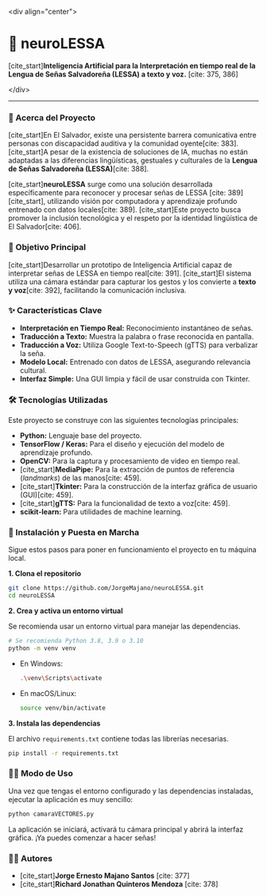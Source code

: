 \<div align="center"\>

# 🤖 neuroLESSA

[cite\_start]**Inteligencia Artificial para la Interpretación en tiempo real de la Lengua de Señas Salvadoreña (LESSA) a texto y voz.** [cite: 375, 386]

\</div\>

-----

### 📖 Acerca del Proyecto

[cite\_start]En El Salvador, existe una persistente barrera comunicativa entre personas con discapacidad auditiva y la comunidad oyente[cite: 383]. [cite\_start]A pesar de la existencia de soluciones de IA, muchas no están adaptadas a las diferencias lingüísticas, gestuales y culturales de la **Lengua de Señas Salvadoreña (LESSA)**[cite: 388].

[cite\_start]**neuroLESSA** surge como una solución desarrollada específicamente para reconocer y procesar señas de LESSA [cite: 389][cite\_start], utilizando visión por computadora y aprendizaje profundo entrenado con datos locales[cite: 389]. [cite\_start]Este proyecto busca promover la inclusión tecnológica y el respeto por la identidad lingüística de El Salvador[cite: 406].

### 🎯 Objetivo Principal

[cite\_start]Desarrollar un prototipo de Inteligencia Artificial capaz de interpretar señas de LESSA en tiempo real[cite: 391]. [cite\_start]El sistema utiliza una cámara estándar para capturar los gestos y los convierte a **texto y voz**[cite: 392], facilitando la comunicación inclusiva.

### ✨ Características Clave

  * **Interpretación en Tiempo Real:** Reconocimiento instantáneo de señas.
  * **Traducción a Texto:** Muestra la palabra o frase reconocida en pantalla.
  * **Traducción a Voz:** Utiliza Google Text-to-Speech (gTTS) para verbalizar la seña.
  * **Modelo Local:** Entrenado con datos de LESSA, asegurando relevancia cultural.
  * **Interfaz Simple:** Una GUI limpia y fácil de usar construida con Tkinter.

### 🛠️ Tecnologías Utilizadas

Este proyecto se construye con las siguientes tecnologías principales:

  * **Python:** Lenguaje base del proyecto.
  * **TensorFlow / Keras:** Para el diseño y ejecución del modelo de aprendizaje profundo.
  * **OpenCV:** Para la captura y procesamiento de video en tiempo real.
  * [cite\_start]**MediaPipe:** Para la extracción de puntos de referencia (*landmarks*) de las manos[cite: 459].
  * [cite\_start]**Tkinter:** Para la construcción de la interfaz gráfica de usuario (GUI)[cite: 459].
  * [cite\_start]**gTTS:** Para la funcionalidad de texto a voz[cite: 459].
  * **scikit-learn:** Para utilidades de machine learning.

### 🚀 Instalación y Puesta en Marcha

Sigue estos pasos para poner en funcionamiento el proyecto en tu máquina local.

**1. Clona el repositorio**

```bash
git clone https://github.com/JorgeMajano/neuroLESSA.git
cd neuroLESSA
```

**2. Crea y activa un entorno virtual**

Se recomienda usar un entorno virtual para manejar las dependencias.

```bash
# Se recomienda Python 3.8, 3.9 o 3.10
python -m venv venv
```

  * En Windows:
    ```bash
    .\venv\Scripts\activate
    ```
  * En macOS/Linux:
    ```bash
    source venv/bin/activate
    ```

**3. Instala las dependencias**

El archivo `requirements.txt` contiene todas las librerías necesarias.

```bash
pip install -r requirements.txt
```

### 🏃‍♂️ Modo de Uso

Una vez que tengas el entorno configurado y las dependencias instaladas, ejecutar la aplicación es muy sencillo:

```bash
python camaraVECTORES.py
```

La aplicación se iniciará, activará tu cámara principal y abrirá la interfaz gráfica. ¡Ya puedes comenzar a hacer señas\!

### 🧑‍💻 Autores

  * [cite\_start]**Jorge Ernesto Majano Santos** [cite: 377]
  * [cite\_start]**Richard Jonathan Quinteros Mendoza** [cite: 378]

